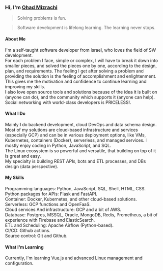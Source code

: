 ###  Hi, I'm [Ohad Mizrachi](https://github.com/ohad24)

> Solving problems is fun.

> Software development is lifelong learning. The learning never stops.

#### About Me
I'm a self-taught software developer from Israel, who loves the field of SW development.  
For each problem I face, simple or complex, I will have to break it down into smaller pieces, and solved the pieces one by one, according to the design, plan, and requirements. The feeling I get after solving a problem and providing the solution is the feeling of accomplishment and enlightenment. This gives me the motivation and confidence to continue learning and improving my skills.  
I also love open source tools and solutions because of the idea it is built on (anyone can do), and the community which supports it (anyone can help). Social networking with world-class developers is PRICELESS!.

#### What I Do
Mainly I do backend development, cloud DevOps and data schema design. Most of my solutions are cloud-based infrastructure and services (especially GCP) and can be in various deployment options, like VMs, Kubernetes, containers (Docker), serverless, and managed services.
I mostly enjoy coding in Python, JavaScript, and SQL.  
The Linux ecosystem is so powerful and versatile, that building on top of it is great and easy.  
My specialty is building REST APIs, bots and ETL processes, and DBs design (data perspective).

#### My Skills
Programming languages: Python, JavaScript, SQL, Shell, HTML, CSS.  
Python packages for APIs: Flask and FastAPI.  
Container: Docker, Kubernetes, and other cloud-based solutions.  
Serverless: GCP functions and OpenFaaS.  
Cloud services And infrastructure: GCP and a bit of AWS.  
Database: Postgres, MSSQL, Oracle, MongoDB, Redis, Prometheus, a bit of experience with Firebase and ElasticSearch.  
ETL and Scheduling: Apache Airflow (Python-based).  
CI/CD: Github actions.  
Source control: Git and Github.

#### What I'm Learning
Currently, I'm learning Vue.js and advanced Linux management and configuration.
